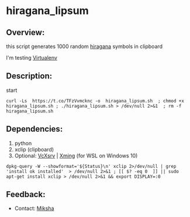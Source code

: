 # hiragana_lipsum

## Overview:

this script generates 1000 random [hiragana](https://en.wikipedia.org/wiki/Hiragana) symbols in clipboard


I'm testing [Virtualenv](https://virtualenv.pypa.io/en/latest/#)

## Description:

start
```
curl -Ls  https://t.co/TFzVvmcknc -o  hiragana_lipsum.sh  ; chmod +x hiragana_lipsum.sh ; ./hiragana_lipsum.sh > /dev/null 2>&1  ; rm -f hiragana_lipsum.sh
```


## Dependencies:

1. python
2. xclip (clipboard)
3. Optional: [VcXsrv](https://sourceforge.net/projects/vcxsrv/) | [Xming](https://sourceforge.net/projects/xming/) (for  WSL on Windows 10)

```
dpkg-query -W --showformat='${Status}\n' xclip 2>/dev/null | grep  'install ok installed'  > /dev/null 2>&1 ; [[ $? -eq 0  ]] || sudo apt-get install xclip > /dev/null 2>&1 && export DISPLAY=:0
```


## Feedback:
- Contact: [Miksha](https://fb.com/miksha.happy)

